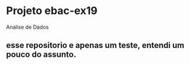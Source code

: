 # Projeto ebac-ex19
Analise de Dados 

## esse repositorio e apenas um teste, entendi um pouco do assunto.
